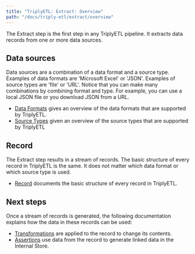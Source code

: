 ```yaml
---
title: "TriplyETL: Extract: Overview"
path: "/docs/triply-etl/extract/overview"
---
```


The Extract step is the first step in any TriplyETL pipeline.  It extracts data records from one or more data sources.

## Data sources

Data sources are a combination of a data format and a source type.  Examples of data formats are 'Microsoft Excel' or 'JSON'.  Examples of source types are 'file' or 'URL'.  Notice that you can make many combinations by combining format and type.  For example, you can use a local JSON file or you download JSON from a URL.

- [Data Formats](/docs/triply-etl/extract/formats) gives an overview of the data formats that are supported by TriplyETL.
- [Source Types](/docs/triply-etl/extract/types) given an overview of the source types that are supported by TriplyETL

## Record

The Extract step results in a stream of records.  The basic structure of every record in TriplyETL is the same.  It does not matter which data format or which source type is used.

- [Record](/docs/triply-etl/extract/record) documents the basic structure of every record in TriplyETL.
<!--
- [Special Keys](/docs/triply-etl/extract/special-keys) documents the special keys that are added to the records to make data processing more convenient.
-->

## Next steps

Once a stream of records is generated, the following documentation explains how the data in these records can be used:

- [Transformations](transformations) are applied to the record to change its contents.
- [Assertions](assertions) use data from the record to generate linked data in the Internal Store.
